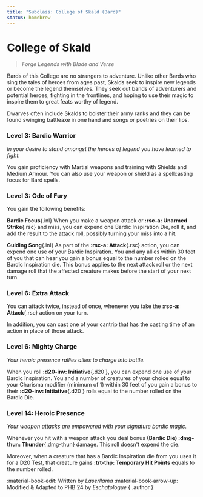 ```yaml
---
title: "Subclass: College of Skald (Bard)"
status: homebrew
---
```


<p style="display:none">
Forge Legends with Blade and Verse
</p>

# College of Skald

> *Forge Legends with Blade and Verse*

Bards of this College are no strangers to adventure. Unlike other Bards who sing the tales of heroes from ages past, Skalds seek to inspire new legends or become the legend themselves. They seek out bands of adventurers and potential heroes, fighting in the frontlines, and hoping to use their magic to inspire them to great feats worthy of legend.

Dwarves often include Skalds to bolster their army ranks and they can be found swinging battleaxe in one hand and songs or poetries on their lips.

### Level 3: Bardic Warrior

*In your desire to stand amongst the heroes of legend you have learned to fight.* 

You gain proficiency with Martial weapons and training with Shields and Medium Armour. You can also use your weapon or shield as a spellcasting focus for Bard spells.

### Level 3: Ode of Fury

You gain the following benefits:

**Bardic Focus**{.inl} When you make a weapon attack or **:rsc-a: Unarmed Strike**{.rsc} and miss, you can expend one Bardic Inspiration Die, roll it, and add the result to the attack roll, possibly turning your miss into a hit.

**Guiding Song**{.inl} As part of the **:rsc-a: Attack**{.rsc} action, you can expend one use of your Bardic Inspiration. You and any allies within 30 feet of you that can hear you gain a bonus equal to the number rolled on the Bardic Inspiration die. This bonus applies to the next attack roll or the next damage roll that the affected creature makes before the start of your next turn.

### Level 6: Extra Attack

You can attack twice, instead of once, whenever you take the **:rsc-a: Attack**{.rsc} action on your turn.

In addition, you can cast one of your cantrip that has the casting time of an action in place of those attack.

### Level 6: Mighty Charge

*Your heroic presence rallies allies to charge into battle.* 

When you roll **:d20-inv: Initiative**{.d20 }, you can expend one use of your Bardic Inspiration. You and a number of creatures of your choice equal to your Charisma modifier (minimum of 1) within 30 feet of you gain a bonus to their **:d20-inv: Initiative**{.d20 } rolls equal to the number rolled on the Bardic Die.

### Level 14: Heroic Presence

*Your weapon attacks are empowered with your signature bardic magic.* 

Whenever you hit with a weapon attack you deal bonus **(Bardic Die) :dmg-thun: Thunder**{.dmg-thun} damage. This roll doesn't expend the die.

Moreover, when a creature that has a Bardic Inspiration die from you uses it for a D20 Test, that creature gains **:trt-thp: Temporary Hit Points** equals to the number rolled.

:material-book-edit: Written by *Laserllama* :material-book-arrow-up: Modified & Adapted to PHB'24 by *Eschatologue*
{ .author }